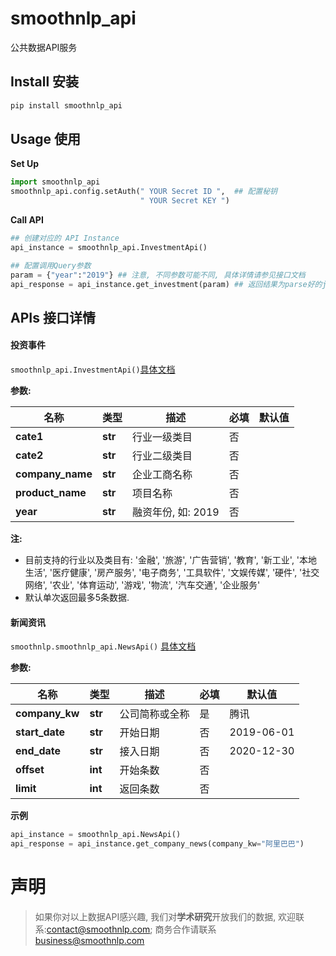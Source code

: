 # smoothnlp_api
公共数据API服务

## Install 安装
```bash
pip install smoothnlp_api
```

## Usage 使用
**Set Up**
```python
import smoothnlp_api
smoothnlp_api.config.setAuth(" YOUR Secret ID ",  ## 配置秘钥
                             " YOUR Secret KEY ")
```

**Call API**
```python
## 创建对应的 API Instance
api_instance = smoothnlp_api.InvestmentApi()

## 配置调用Query参数
param = {"year":"2019"} ## 注意, 不同参数可能不同, 具体详情请参见接口文档
api_response = api_instance.get_investment(param) ## 返回结果为parse好的json格式, 大部分为python原生dict
```


## APIs 接口详情
#### 投资事件
`smoothnlp_api.InvestmentApi()`[具体文档](http://doc.smoothnlp.com/web/#/p/4072db16dc854ef182561a8c75b6f6b6)

**参数:** 

名称 | 类型 | 描述  | 必填  | 默认值
------------- | ------------- | ------------- | ------------- | -------------
 **cate1** | **str**| 行业一级类目 | 否 | 
 **cate2** | **str**| 行业二级类目 | 否 | 
 **company_name** | **str**| 企业工商名称 | 否 | 
 **product_name** | **str**| 项目名称 | 否 | 
 **year** | **str**| 融资年份, 如: 2019 | 否 | 
 
 **注:**
* 目前支持的行业以及类目有: '金融', '旅游', '广告营销', '教育', '新工业', '本地生活', '医疗健康', '房产服务', '电子商务', '工具软件', '文娱传媒', '硬件', '社交网络', '农业', '体育运动', '游戏', '物流', '汽车交通', '企业服务'
* 默认单次返回最多5条数据. 

#### 新闻资讯
`smoothnlp.smoothnlp_api.NewsApi()` [具体文档](http://doc.smoothnlp.com/web/#/p/e42fdc345ca760e9a9b207ea77a8ac3c)

**参数:**

名称 | 类型 | 描述  | 必填  | 默认值
------------- | ------------- | ------------- | ------------- | -------------
 **company_kw** | **str**| 公司简称或全称 | 是 | 腾讯 
 **start_date** | **str**| 开始日期 | 否 | 2019-06-01
 **end_date** | **str**| 接入日期 | 否 | 2020-12-30
 **offset** | **int**| 开始条数 | 否 | 
 **limit** | **int**| 返回条数 | 否 | 
 
 **示例**
```python
api_instance = smoothnlp_api.NewsApi()
api_response = api_instance.get_company_news(company_kw="阿里巴巴")
```

# 声明
> 如果你对以上数据API感兴趣, 我们对**学术研究**开放我们的数据, 欢迎联系:contact@smoothnlp.com; 商务合作请联系 business@smoothnlp.com

